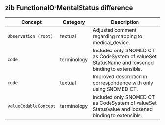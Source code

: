## zib FunctionalOrMentalStatus difference

| Concept         | Category          | Description                             | 
|-----------------|-------------------|-----------------------------------------|
| `Observation (root)` | textual | Adjusted comment regarding mapping to medical_device. |
| `code` | terminology | Included only SNOMED CT as CodeSystem of valueSet StatusName and loosened binding to extensible.|
| `code` | textual | Improved description in correspondence with only using SNOMED CT. |
| `valueCodableConcept` | terminology | Included only SNOMED CT as CodeSystem of valueSet StatusValue and loosened binding to extensible. |